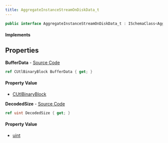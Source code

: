 ```yaml
---
title: AggregateInstanceStreamOnDiskData_t
---
```


```csharp
public interface AggregateInstanceStreamOnDiskData_t : ISchemaClass<AggregateInstanceStreamOnDiskData_t>, ISchemaField, ISchemaClass, INativeHandle
```

#### Implements

## Properties

**BufferData** - [Source Code](https://github.com/swiftly-solution/swiftlys2/blob/main/managed/src/SwiftlyS2.Generated/Schemas/Interfaces/AggregateInstanceStreamOnDiskData_t.cs#L18)

```csharp
ref CUtlBinaryBlock BufferData { get; }
```

#### Property Value

- [CUtlBinaryBlock](/docs/api/shared/natives/cutlbinaryblock)

**DecodedSize** - [Source Code](https://github.com/swiftly-solution/swiftlys2/blob/main/managed/src/SwiftlyS2.Generated/Schemas/Interfaces/AggregateInstanceStreamOnDiskData_t.cs#L16)

```csharp
ref uint DecodedSize { get; }
```

#### Property Value

- [uint](https://learn.microsoft.com/dotnet/api/system.uint32)

